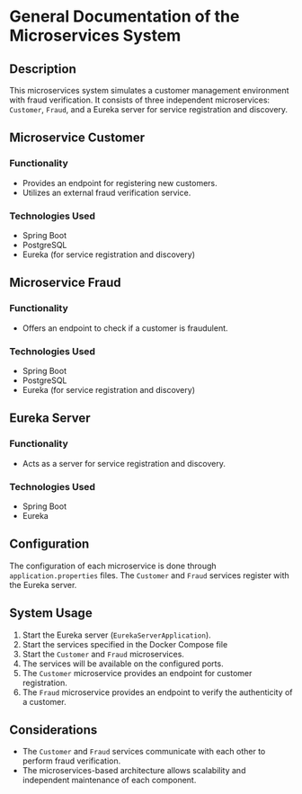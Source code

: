 # General Documentation of the Microservices System

## Description

This microservices system simulates a customer management environment with fraud verification. It consists of three independent microservices: `Customer`, `Fraud`, and a Eureka server for service registration and discovery.

## Microservice Customer

### Functionality
- Provides an endpoint for registering new customers.
- Utilizes an external fraud verification service.

### Technologies Used
- Spring Boot
- PostgreSQL
- Eureka (for service registration and discovery)

## Microservice Fraud

### Functionality
- Offers an endpoint to check if a customer is fraudulent.

### Technologies Used
- Spring Boot
- PostgreSQL
- Eureka (for service registration and discovery)

## Eureka Server

### Functionality
- Acts as a server for service registration and discovery.

### Technologies Used
- Spring Boot
- Eureka

## Configuration

The configuration of each microservice is done through `application.properties` files. The `Customer` and `Fraud` services register with the Eureka server.

## System Usage

1. Start the Eureka server (`EurekaServerApplication`).
2. Start the services specified in the Docker Compose file
3. Start the `Customer` and `Fraud` microservices.
4. The services will be available on the configured ports.
5. The `Customer` microservice provides an endpoint for customer registration.
6. The `Fraud` microservice provides an endpoint to verify the authenticity of a customer.

## Considerations

- The `Customer` and `Fraud` services communicate with each other to perform fraud verification.
- The microservices-based architecture allows scalability and independent maintenance of each component.
